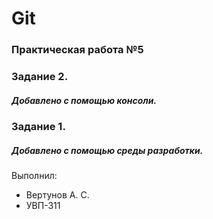 # Git
### Практическая работа №5
### Задание 2.
##### Добавлено с помощью консоли.
### Задание 1.
##### Добавлено с помощью среды разработки.
Выполнил:
* Вертунов А. С.
* УВП-311
